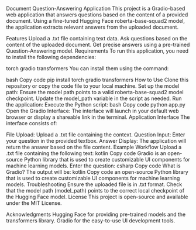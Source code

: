 
Document Question-Answering Application
This project is a Gradio-based web application that answers questions based on the content of a provided document. Using a fine-tuned Hugging Face roberta-base-squad2 model, the application extracts relevant answers from the uploaded document.

Features
Upload a .txt file containing text data.
Ask questions based on the content of the uploaded document.
Get precise answers using a pre-trained Question-Answering model.
Requirements
To run this application, you need to install the following dependencies:

torch
gradio
transformers
You can install them using the command:

bash
Copy code
pip install torch gradio transformers
How to Use
Clone this repository or copy the code file to your local machine.
Set up the model path: Ensure the model path points to a valid roberta-base-squad2 model checkpoint. Update the model_path variable in the script as needed.
Run the application: Execute the Python script:
bash
Copy code
python app.py
Open the Gradio Interface: The interface will launch in your default web browser or display a shareable link in the terminal.
Application Interface
The interface consists of:

File Upload: Upload a .txt file containing the context.
Question Input: Enter your question in the provided textbox.
Answer Display: The application will return the answer based on the file content.
Example Workflow
Upload a .txt file containing the following text:
kotlin
Copy code
Gradio is an open-source Python library that is used to create customizable UI components for machine learning models.
Enter the question:
csharp
Copy code
What is Gradio?
The output will be:
kotlin
Copy code
an open-source Python library that is used to create customizable UI components for machine learning models.
Troubleshooting
Ensure the uploaded file is in .txt format.
Check that the model path (model_path) points to the correct local checkpoint of the Hugging Face model.
License
This project is open-source and available under the MIT License.

Acknowledgments
Hugging Face for providing pre-trained models and the transformers library.
Gradio for the easy-to-use UI development tools.

